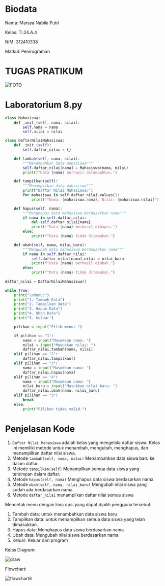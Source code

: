 # Biodata
Nama: Marsya Nabila Putri

Kelas: TI.24.A.4

NIM: 312410338

Matkul: Pemrograman

# TUGAS PRATIKUM
![FOTO](https://github.com/user-attachments/assets/3f2f2291-a41d-48ff-b3db-99366eacf56b)

# Laboratorium 8.py
```python
class Mahasiswa:
    def _init_(self, nama, nilai):
        self.nama = nama
        self.nilai = nilai

class DaftarNilaiMahasiswa:
    def _init_(self):
        self.daftar_nilai = {}

    def tambah(self, nama, nilai):
        """Menambahkan data mahasiswa"""
        self.daftar_nilai[nama] = Mahasiswa(nama, nilai)
        print(f"Data {nama} berhasil ditambahkan.")

    def tampilkan(self):
        """Menampilkan data mahasiswa"""
        print("Daftar Nilai Mahasiswa:")
        for mahasiswa in self.daftar_nilai.values():
            print(f"Nama: {mahasiswa.nama}, Nilai: {mahasiswa.nilai}")

    def hapus(self, nama):
        """Menghapus data mahasiswa berdasarkan nama"""
        if nama in self.daftar_nilai:
            del self.daftar_nilai[nama]
            print(f"Data {nama} berhasil dihapus.")
        else:
            print(f"Data {nama} tidak ditemukan.")

    def ubah(self, nama, nilai_baru):
        """Mengubah data mahasiswa berdasarkan nama"""
        if nama in self.daftar_nilai:
            self.daftar_nilai[nama].nilai = nilai_baru
            print(f"Data {nama} berhasil diubah.")
        else:
            print(f"Data {nama} tidak ditemukan.")
            
daftar_nilai = DaftarNilaiMahasiswa()

while True:
    print("\nMenu:")
    print("1. Tambah Data")
    print("2. Tampilkan Data")
    print("3. Hapus Data")
    print("4. Ubah Data")
    print("5. Keluar")

    pilihan = input("Pilih menu: ")

    if pilihan == "1":
        nama = input("Masukkan nama: ")
        nilai = input("Masukkan nilai: ")
        daftar_nilai.tambah(nama, nilai)
    elif pilihan == "2":
        daftar_nilai.tampilkan()
    elif pilihan == "3":
        nama = input("Masukkan nama: ")
        daftar_nilai.hapus(nama)
    elif pilihan == "4":
        nama = input("Masukkan nama: ")
        nilai_baru = input("Masukkan nilai baru: ")
        daftar_nilai.ubah(nama, nilai_baru)
    elif pilihan == "5":
        break
    else:
        print("Pilihan tidak valid.")
````

# Penjelasan Kode 
1. `Daftar Nilai Mahasiswa` adalah kelas yang mengelola daftar siswa. Kelas ini memiliki metode untuk menambah, mengubah, menghapus, dan menampilkan daftar nilai siswa.
2. Metode `tambah(self, nama, nilai)` Menambahkan data siswa baru ke dalam daftar.
3. Metode `tampilkan(self)` Menampilkan semua data siswa yang tersimpan dalam daftar.
4. Metode `hapus(self, nama)` Menghapus data siswa berdasarkan nama.
5. Metode `ubah(self, nama, nilai_baru)` Mengubah nilai siswa yang sudah ada berdasarkan nama.
6. Metode `daftar_nilai` menampilkan daftar nilai semua siswa

Mencetak menu dengan lima opsi yang dapat dipilih pengguna tersebut:

1. Tambah data: untuk menambahkan data siswa baru
2. Tampilkan data: untuk menampilkan semua data siswa yang telah dimasukkan
3. Hapus data: Menghapus data siswa berdasarkan nama
4. Ubah data: Mengubah nilai siswa berdasarkan nama
5. Keluar: Keluar dari program

Kelas Diagram:

![draw](https://github.com/user-attachments/assets/bcd9b482-5c89-4071-b269-a0cc8382b247)

Flowchart:

![flowchart8](https://github.com/user-attachments/assets/870ef50a-de46-4ff7-a714-056e1fc10e39)





